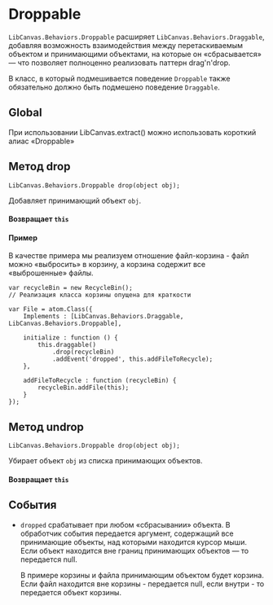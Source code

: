 Droppable
=========

`LibCanvas.Behaviors.Droppable` расширяет `LibCanvas.Behaviors.Draggable`, добавляя возможность взаимодействия
между перетаскиваемым объектом и принимающими объектами, на которые он «сбрасывается» — что позволяет полноценно
реализовать паттерн drag'n'drop.

В класс, в который подмешивается поведение `Droppable` также обязательно должно быть подмешено
поведение `Draggable`.

## Global

При использовании LibCanvas.extract() можно использовать короткий алиас «Droppable»

## Метод drop

    LibCanvas.Behaviors.Droppable drop(object obj);

Добавляет принимающий объект `obj`.

#### Возвращает `this`

#### Пример

В качестве примера мы реализуем отношение файл-корзина - файл можно «выбросить» в корзину, а корзина
содержит все «выброшенные» файлы.

    var recycleBin = new RecycleBin();
    // Реализация класса корзины опущена для краткости

    var File = atom.Class({
        Implements : [LibCanvas.Behaviors.Draggable, LibCanvas.Behaviors.Droppable],

        initialize : function () {
            this.draggable()
                .drop(recycleBin)
                .addEvent('dropped', this.addFileToRecycle);
        },

        addFileToRecycle : function (recycleBin) {
            recycleBin.addFile(this);
        }
    });

## Метод undrop

    LibCanvas.Behaviors.Droppable drop(object obj);

Убирает объект `obj` из списка принимающих объектов.

#### Возвращает `this`

## События

* `dropped` срабатывает при любом «сбрасывании» объекта. В обработчик события передается аргумент, содержащий
  все принимающие объекты, над которыми находится курсор мыши. Если объект находится вне границ принимающих
  объектов — то передается null.

  В примере корзины и файла принимающим объектом будет корзина. Если файл находится вне корзины - передается null,
  если внутри - то передается объект корзины.
